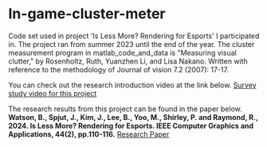 # In-game-cluster-meter
Code set used in project 'Is Less More? Rendering for Esports' I participated in.
The project ran from summer 2023 until the end of the year.
The cluster measurement program in matlab_code_and_data is "Measuring visual clutter," by Rosenholtz, Ruth, Yuanzhen Li, and Lisa Nakano. Written with reference to the methodology of Journal of vision 7.2 (2007): 17-17.

You can check out the research introduction video at the link below.
[Survey study video for this project](https://www.youtube.com/watch?v=0iJd4jO5d98)

The research results from this project can be found in the paper below.
__Watson, B., Spjut, J., Kim, J., Lee, B., Yoo, M., Shirley, P. and Raymond, R., 2024. Is Less More? Rendering for Esports. IEEE Computer Graphics and Applications, 44(2), pp.110-116.__
[Research Paper](https://www.computer.org/csdl/magazine/cg/2024/02/10478358/1VCTUdR2bQs)
